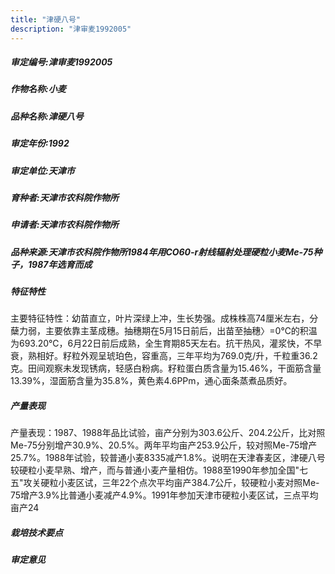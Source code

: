 ```yaml
---
title: "津硬八号"
description: "津审麦1992005"
---
```

##### 审定编号:津审麦1992005

##### 作物名称:小麦

##### 品种名称:津硬八号

##### 审定年份:1992

##### 审定单位:天津市

##### 育种者:天津市农科院作物所

##### 申请者:天津市农科院作物所

##### 品种来源:天津市农科院作物所1984年用CO60-r射线辐射处理硬粒小麦Me-75种子，1987年选育而成

##### 特征特性
主要特征特性：幼苗直立，叶片深绿上冲，生长势强。成株株高74厘米左右，分蘖力弱，主要依靠主茎成穗。抽穗期在5月15日前后，出苗至抽穗〉=0℃的积温为693.20℃，6月22日前后成熟，全生育期85天左右。抗干热风，灌浆快，不早衰，熟相好。籽粒外观呈琥珀色，容重高，三年平均为769.0克/升，千粒重36.2克。田间观察未发现锈病，轻感白粉病。籽粒蛋白质含量为15.46%，干面筋含量13.39%，湿面筋含量为35.8%，黄色素4.6PPm，通心面条蒸煮品质好。

##### 产量表现
产量表现：1987、1988年品比试验，亩产分别为303.6公斤、204.2公斤，比对照Me-75分别增产30.9%、20.5%。两年平均亩产253.9公斤，较对照Me-75增产25.7%。1988年试验，较普通小麦8335减产1.8%。说明在天津春麦区，津硬八号较硬粒小麦早熟、增产，而与普通小麦产量相仿。1988至1990年参加全国"七五"攻关硬粒小麦区试，三年22个点次平均亩产384.7公斤，较硬粒小麦对照Me-75增产3.9%比普通小麦减产4.9%。1991年参加天津市硬粒小麦区试，三点平均亩产24

##### 栽培技术要点


##### 审定意见

